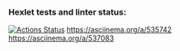 ### Hexlet tests and linter status:
[![Actions Status](https://github.com/beha-ok/python-project-49/workflows/hexlet-check/badge.svg)](https://github.com/beha-ok/python-project-49/actions)
https://asciinema.org/a/535742
https://asciinema.org/a/537083